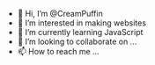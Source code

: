 - 👋 Hi, I’m @CreamPuffin
- 👀 I’m interested in making websites
- 🌱 I’m currently learning JavaScript
- 💞️ I’m looking to collaborate on ...
- 📫 How to reach me ...

<!---
CreamPuffin/CreamPuffin is a ✨ special ✨ repository because its `README.md` (this file) appears on your GitHub profile.
You can click the Preview link to take a look at your changes.
--->
